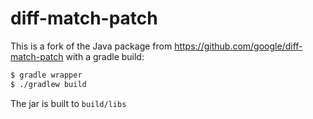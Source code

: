 
# diff-match-patch

This is a fork of the Java package from https://github.com/google/diff-match-patch with a gradle build:

```sh
$ gradle wrapper
$ ./gradlew build
```

The jar is built to `build/libs`

